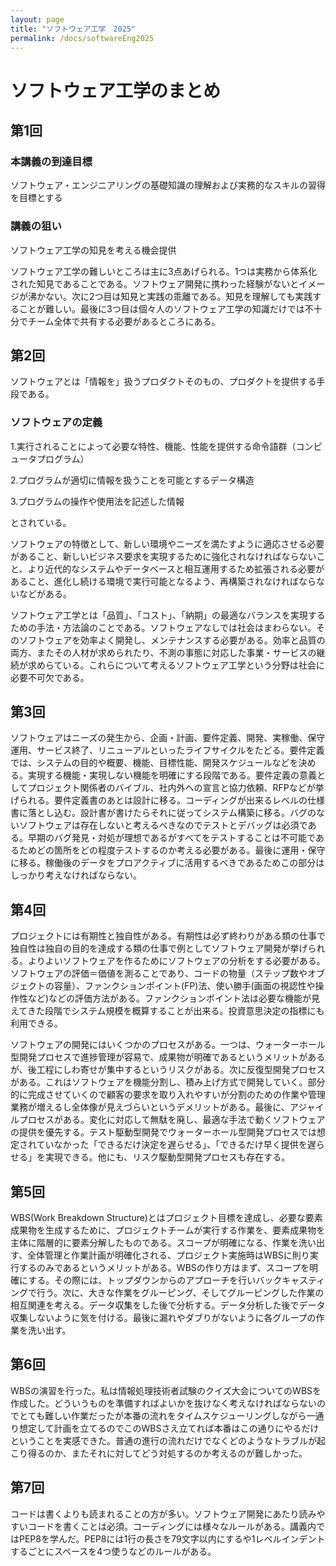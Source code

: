 ```yaml
---
layout: page
title: "ソフトウェア工学　2025"
permalink: /docs/softwareEng2025
---
```


# ソフトウェア工学のまとめ
## 第1回
### 本講義の到達目標

ソフトウェア・エンジニアリングの基礎知識の理解および実務的なスキルの習得を目標とする

### 講義の狙い

ソフトウェア工学の知見を考える機会提供


ソフトウェア工学の難しいところは主に3点あげられる。1つは実務から体系化された知見であることである。ソフトウェア開発に携わった経験がないとイメージが沸かない。次に2つ目は知見と実践の乖離である。知見を理解しても実践することが難しい。最後に3つ目は個々人のソフトウェア工学の知識だけでは不十分でチーム全体で共有する必要があるところにある。

## 第2回
ソフトウェアとは「情報を」扱うプロダクトそのもの、プロダクトを提供する手段である。

### ソフトウェアの定義

1.実行されることによって必要な特性、機能、性能を提供する命令語群（コンピュータプログラム） 

2.プログラムが適切に情報を扱うことを可能とするデータ構造

3.プログラムの操作や使用法を記述した情報 

とされている。

ソフトウェアの特徴として、新しい環境やニーズを満たすように適応させる必要があること、新しいビジネス要求を実現するために強化されなければならないこと、より近代的なシステムやデータベースと相互運用するため拡張される必要があること、進化し続ける環境で実行可能となるよう、再構築されなければならないなどがある。

ソフトウェア工学とは「品質」、「コスト」、「納期」の最適なバランスを実現するための手法・方法論のことである。ソフトウェアなしでは社会はまわらない。そのソフトウェアを効率よく開発し、メンテナンスする必要がある。効率と品質の両方、またその人材が求められたり、不測の事態に対応した事業・サービスの継続が求めらている。これらについて考えるソフトウェア工学という分野は社会に必要不可欠である。

## 第3回
ソフトウェアはニーズの発生から、企画・計画、要件定義、開発、実稼働、保守運用、サービス終了、リニューアルといったライフサイクルをたどる。要件定義では、システムの目的や概要、機能、目標性能、開発スケジュールなどを決める。実現する機能・実現しない機能を明確にする段階である。要件定義の意義としてプロジェクト関係者のバイブル、社内外への宣言と協力依頼、RFPなどが挙げられる。要件定義書のあとは設計に移る。コーディングが出来るレベルの仕様書に落とし込む。設計書が書けたらそれに従ってシステム構築に移る。バグのないソフトウェアは存在しないと考えるべきなのでテストとデバッグは必須である。早期のバグ発見・対処が理想であるがすべてをテストすることは不可能であるためどの箇所をどの程度テストするのか考える必要がある。最後に運用・保守に移る。稼働後のデータをプロアクティブに活用するべきであるためこの部分はしっかり考えなければならない。

## 第4回
プロジェクトには有期性と独自性がある。有期性は必ず終わりがある類の仕事で独自性は独自の目的を達成する類の仕事で例としてソフトウェア開発が挙げられる。よりよいソフトウェアを作るためにソフトウェアの分析をする必要がある。ソフトウェアの評価＝価値を測ることであり、コードの物量（ステップ数やオブジェクトの容量）、ファンクションポイント(FP)法、使い勝手(画面の視認性や操作性など)などの評価方法がある。ファンクションポイント法は必要な機能が見えてきた段階でシステム規模を概算することが出来る。投資意思決定の指標にも利用できる。

ソフトウェアの開発にはいくつかのプロセスがある。一つは、ウォーターホール型開発プロセスで進捗管理が容易で、成果物が明確であるというメリットがあるが、後工程にしわ寄せが集中するというリスクがある。次に反復型開発プロセスがある。これはソフトウェアを機能分割し、積み上げ方式で開発していく。部分的に完成させていくので顧客の要求を取り入れやすいが分割のための作業や管理業務が増えるし全体像が見えづらいというデメリットがある。最後に、アジャイルプロセスがある。変化に対応して無駄を廃し、最適な手法で動くソフトウェアの提供を優先する。テスト駆動型開発でウォーターホール型開発プロセスでは想定されていなかった「できるだけ決定を遅らせる」、「できるだけ早く提供を遅らせる」を実現できる。他にも、リスク駆動型開発プロセスも存在する。

## 第5回
WBS(Work Breakdown Structure)とはプロジェクト目標を達成し、必要な要素成果物を生成するために、プロジェクトチームが実行する作業を、要素成果物を主体に階層的に要素分解したものである。スコープが明確になる、作業を洗い出す、全体管理と作業計画が明確化される、プロジェクト実施時はWBSに則り実行するのみであるというメリットがある。WBSの作り方はまず、スコープを明確にする。その際には、トップダウンからのアプローチを行いバックキャスティングで行う。次に、大きな作業をグルーピング、そしてグルーピングした作業の相互関連を考える。データ収集をした後で分析する。データ分析した後でデータ収集しないように気を付ける。最後に漏れやダブりがないように各グループの作業を洗い出す。

## 第6回
WBSの演習を行った。私は情報処理技術者試験のクイズ大会についてのWBSを作成した。どういうものを準備すればよいかを抜けなく考えなければならないのでとても難しい作業だったが本番の流れをタイムスケジューリングしながら一通り想定して計画を立てるのでこのWBSさえ立てれば本番はこの通りにやるだけということを実感できた。普通の進行の流れだけでなくどのようなトラブルが起こり得るのか、またそれに対してどう対処するのか考えるのが難しかった。

## 第7回
コードは書くよりも読まれることの方が多い。ソフトウェア開発にあたり読みやすいコードを書くことは必須。コーディングには様々なルールがある。講義内ではPEP8を学んだ。PEP8には1行の長さを79文字以内にするや1レベルインデントするごとにスペースを4つ使うなどのルールがある。
